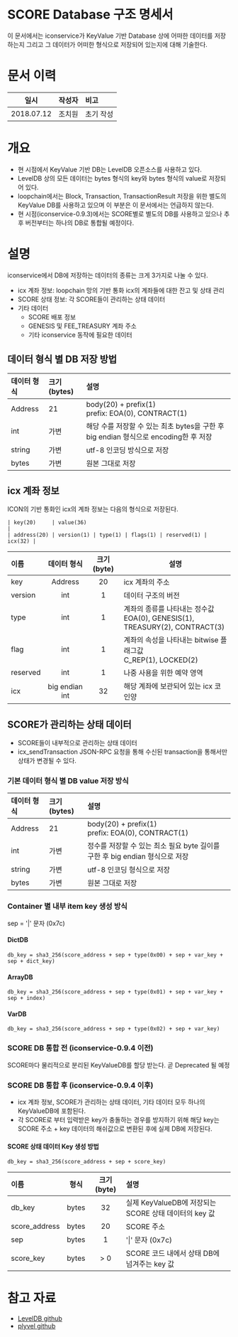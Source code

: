 SCORE Database 구조 명세서
=========================

이 문서에서는 iconservice가 KeyValue 기반 Database 상에 어떠한 데이터를 저장하는지 그리고 그 데이터가 어떠한 형식으로 저장되어 있는지에 대해 기술한다.

# 문서 이력

| 일시 | 작성자 | 비고 |
|:---:|:-----:|:-----|
| 2018.07.12 | 조치원 | 초기 작성 |

# 개요

* 현 시점에서 KeyValue 기반 DB는 LevelDB 오픈소스를 사용하고 있다.
* LevelDB 상의 모든 데이터는 bytes 형식의 key와 bytes 형식의 value로 저장되어 있다.
* loopchain에서는 Block, Transaction, TransactionResult 저장을 위한 별도의 KeyValue DB를 사용하고 있으며 이 부분은 이 문서에서는 언급하지 않는다.
* 현 시점(iconservice-0.9.3)에서는 SCORE별로 별도의 DB를 사용하고 있으나 추후 버전부터는 하나의 DB로 통합될 예정이다.

# 설명

iconservice에서 DB에 저장하는 데이터의 종류는 크게 3가지로 나눌 수 있다.

* icx 계좌 정보: loopchain 망의 기반 통화 icx의 계좌들에 대한 잔고 및 상태 관리
* SCORE 상태 정보: 각 SCORE들이 관리하는 상태 데이터
* 기타 데이터
    * SCORE 배포 정보
    * GENESIS 및 FEE_TREASURY 계좌 주소
    * 기타 iconservice 동작에 필요한 데이터
    
## 데이터 형식 별 DB 저장 방법

| 데이터 형식 | 크기(bytes) | 설명 |
|:-----------|:-----------|:-----|
| Address | 21 | body(20) + prefix(1)<br>prefix: EOA(0), CONTRACT(1) |
| int | 가변 | 해당 수를 저장할 수 있는 최초 bytes을 구한 후 big endian 형식으로 encoding한 후 저장 |
| string | 가변 |utf-8 인코딩 방식으로 저장 |
| bytes | 가변 | 원본 그대로 저장 |

## icx 계좌 정보

ICON의 기반 통화인 icx의 계좌 정보는 다음의 형식으로 저장된다.

```
| key(20)     | value(36)                                               |
| address(20) | version(1) | type(1) | flags(1) | reserved(1) | icx(32) |
```

| 이름 | 데이터 형식 | 크기(byte) | 설명 |
|:----|:----------:|:----------:|-----|
| key | Address | 20 | icx 계좌의 주소 |
| version | int | 1 | 데이터 구조의 버전 |
| type | int | 1 | 계좌의 종류를 나타내는 정수값<br>EOA(0), GENESIS(1), TREASURY(2), CONTRACT(3) |
| flag | int | 1 | 계좌의 속성을 나타내는 bitwise 플래그값<br>C_REP(1), LOCKED(2) |
| reserved | int | 1 | 나중 사용을 위한 예약 영역 |
| icx | big endian int | 32 | 해당 계좌에 보관되어 있는 icx 코인양 |

## SCORE가 관리하는 상태 데이터

* SCORE들이 내부적으로 관리하는 상태 데이터
* icx_sendTransaction JSON-RPC 요청을 통해 수신된 transaction을 통해서만 상태가 변경될 수 있다.

### 기본 데이터 형식 별 DB value 저장 방식

| 데이터 형식 | 크기(bytes) | 설명 |
|:-----------|:-----------|:-----|
| Address | 21 | body(20) + prefix(1)<br>prefix: EOA(0), CONTRACT(1) |
| int | 가변 | 정수를 저장할 수 있는 최소 필요 byte 길이를 구한 후 big endian 형식으로 저장 |
| string | 가변 |utf-8 인코딩 형식으로 저장 |
| bytes | 가변 | 원본 그대로 저장 |

### Container 별 내부 item key 생성 방식

sep = '|' 문자 (0x7c)

#### DictDB

```
db_key = sha3_256(score_address + sep + type(0x00) + sep + var_key + sep + dict_key)
```

#### ArrayDB

```
db_key = sha3_256(score_address + sep + type(0x01) + sep + var_key + sep + index)
```

#### VarDB

```
db_key = sha3_256(score_address + sep + type(0x02) + sep + var_key)
```

### SCORE DB 통합 전 (iconservice-0.9.4 이전)

SCORE마다 물리적으로 분리된 KeyValueDB를 할당 받는다.
곧 Deprecated 될 예정

### SCORE DB 통합 후 (iconservice-0.9.4 이후)

* icx 계좌 정보, SCORE가 관리하는 상태 데이터, 기타 데이터 모두 하나의 KeyValueDB에 포함된다.
* 각 SCORE로 부터 입력받은 key가 충돌하는 경우를 방지하기 위해 해당 key는 SCORE 주소 + key 데이터의 해쉬값으로 변환된 후에 실제 DB에 저장된다.

#### SCORE 상태 데이터 Key 생성 방법

```
db_key = sha3_256(score_address + sep + score_key)
```

| 이름 | 형식 | 크기(byte) | 설명 |
|:----|:----:|:---------:|:-----|
| db_key | bytes | 32 | 실제 KeyValueDB에 저장되는 SCORE 상태 데이터의 key 값 |
| score_address | bytes | 20 | SCORE 주소 |
| sep | bytes | 1 | '&#x7c;' 문자 (0x7c) |
| score_key | bytes | > 0 | SCORE 코드 내에서 상태 DB에 넘겨주는 key 값 |

# 참고 자료

* [LevelDB github](https://github.com/google/leveldb)
* [plyvel github](https://github.com/wbolster/plyvel)